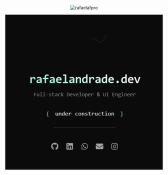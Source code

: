 <p align="center"> <img src="https://komarev.com/ghpvc/?username=rafaelafpro&label=Profile%20views&color=0e75b6&style=flat" alt="rafaelafpro" /> </p>
<p align="center">
  <a href="https://rafaelandrade.dev">
    <img src="portfolio.gif" alt="Demonstração do portfólio">
  </a>
</p>

